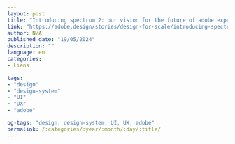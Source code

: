 ```yaml
---
layout: post
title: "Introducing spectrum 2: our vision for the future of adobe experience design"
link: "https://adobe.design/stories/design-for-scale/introducing-spectrum-2#inclusive-and-accessible"
author: N/A
published_date: "19/05/2024"
description: ""
language: en
categories:
- Liens

tags:
- "design"
- "design-system"
- "UI"
- "UX"
- "adobe"

og-tags: "design, design-system, UI, UX, adobe"
permalink: /:categories/:year/:month/:day/:title/
---
```

